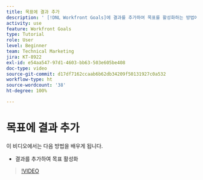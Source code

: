 ```yaml
---
title: 목표에 결과 추가
description: ' [!DNL Workfront Goals]에 결과를 추가하여 목표를 활성화하는 방법에 대해 알아봅니다.'
activity: use
feature: Workfront Goals
type: Tutorial
role: User
level: Beginner
team: Technical Marketing
jira: KT-8922
exl-id: e54aa547-97d1-4603-bb63-503e605be408
doc-type: video
source-git-commit: d17df7162ccaab6b62db34209f50131927c0a532
workflow-type: ht
source-wordcount: '38'
ht-degree: 100%

---
```


# 목표에 결과 추가

이 비디오에서는 다음 방법을 배우게 됩니다.

* 결과를 추가하여 목표 활성화

>[!VIDEO](https://video.tv.adobe.com/v/3415982/?quality=12&learn=on&enablevpops&captions=kor)

